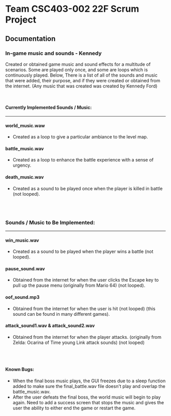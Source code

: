 # Team CSC403-002 22F Scrum Project


## Documentation

### In-game music and sounds - Kennedy

Created or obtained game music and sound effects for a multitude of scenarios. Some are played only once, and some are loops which is continuously played.
Below, There is a list of all of the sounds and music that were added, their purpose, and if they were created or obtained from the internet. (Any music that was created was created by Kennedy Ford)

<br/>

#### Currently Implemented Sounds / Music:
<hr/>

#### world_music.waw
- Created as a loop to give a particular ambiance to the level map.

#### battle_music.wav
- Created as a loop to enhance the battle experience with a sense of urgency.

#### death_music.wav
- Created as a sound to be played once when the player is killed in battle (not looped).

<br/><br/>

### Sounds / Music to Be Implemented:
<hr/>

#### win_music.wav
- Created as a sound to be played when the player wins a battle (not looped).

#### pause_sound.wav
- Obtained from the internet for when the user clicks the Escape key to pull up the pause menu (originally from Mario 64) (not looped).

#### oof_sound.mp3
- Obtained from the internet for when the user is hit (not looped) (this sound can be found in many different games).

#### attack_sound1.wav & attack_sound2.wav
- Obtained from the internet for when the player attacks. (originally from Zelda: Ocarina of Time young Link attack sounds) (not looped)

<br/><br/>

#### Known Bugs:
- When the final boss music plays, the GUI freezes due to a sleep function added to make sure the final_battle.wav file doesn't play and overlap the battle_music.wav.
- After the user defeats the final boss, the world music will begin to play again. Need to add a success screen that stops the music and gives the user the ability to either end the game or restart the game.
